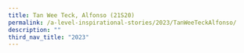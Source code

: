 ```yaml
---
title: Tan Wee Teck, Alfonso (21S20)
permalink: /a-level-inspirational-stories/2023/TanWeeTeckAlfonso/
description: ""
third_nav_title: "2023"
---
```

